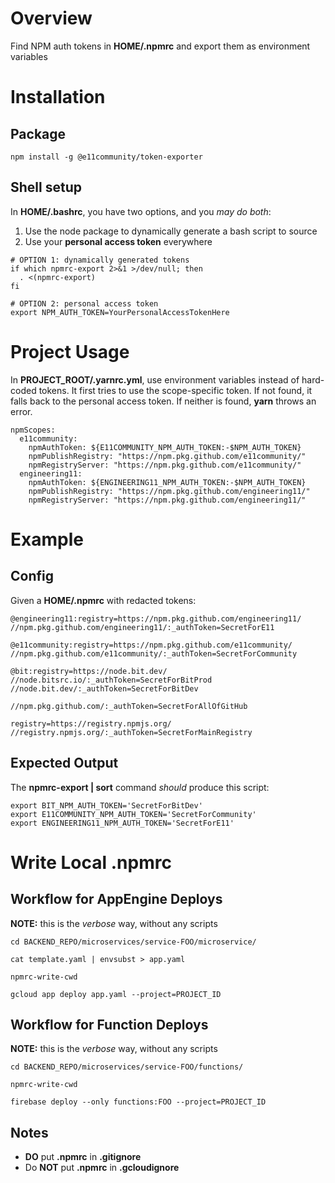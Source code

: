 # Overview

Find NPM auth tokens in **HOME/.npmrc** and export them as environment variables

# Installation

## Package

`npm install -g @e11community/token-exporter`

## Shell setup

In **HOME/.bashrc**, you have two options, and you *may do both*:

1. Use the node package to dynamically generate a bash script to source
2. Use your **personal access token** everywhere

```
# OPTION 1: dynamically generated tokens
if which npmrc-export 2>&1 >/dev/null; then
  . <(npmrc-export)
fi

# OPTION 2: personal access token
export NPM_AUTH_TOKEN=YourPersonalAccessTokenHere
```

# Project Usage

In **PROJECT_ROOT/.yarnrc.yml**, use environment variables instead of hard-coded tokens. It first tries to use the scope-specific token. If not found, it falls back to the personal access token. If neither is found, **yarn** throws an error.

```
npmScopes:
  e11community:
    npmAuthToken: ${E11COMMUNITY_NPM_AUTH_TOKEN:-$NPM_AUTH_TOKEN}
    npmPublishRegistry: "https://npm.pkg.github.com/e11community/"
    npmRegistryServer: "https://npm.pkg.github.com/e11community/"
  engineering11:
    npmAuthToken: ${ENGINEERING11_NPM_AUTH_TOKEN:-$NPM_AUTH_TOKEN}
    npmPublishRegistry: "https://npm.pkg.github.com/engineering11/"
    npmRegistryServer: "https://npm.pkg.github.com/engineering11/"
```

# Example

## Config

Given a **HOME/.npmrc** with redacted tokens:
```
@engineering11:registry=https://npm.pkg.github.com/engineering11/
//npm.pkg.github.com/engineering11/:_authToken=SecretForE11

@e11community:registry=https://npm.pkg.github.com/e11community/
//npm.pkg.github.com/e11community/:_authToken=SecretForCommunity

@bit:registry=https://node.bit.dev/
//node.bitsrc.io/:_authToken=SecretForBitProd
//node.bit.dev/:_authToken=SecretForBitDev

//npm.pkg.github.com/:_authToken=SecretForAllOfGitHub

registry=https://registry.npmjs.org/
//registry.npmjs.org/:_authToken=SecretForMainRegistry
```

## Expected Output

The **npmrc-export | sort** command *should* produce this script:

```
export BIT_NPM_AUTH_TOKEN='SecretForBitDev'
export E11COMMUNITY_NPM_AUTH_TOKEN='SecretForCommunity'
export ENGINEERING11_NPM_AUTH_TOKEN='SecretForE11'
```

# Write Local .npmrc

## Workflow for AppEngine Deploys
**NOTE:** this is the _verbose_ way, without any scripts
```
cd BACKEND_REPO/microservices/service-FOO/microservice/

cat template.yaml | envsubst > app.yaml

npmrc-write-cwd

gcloud app deploy app.yaml --project=PROJECT_ID
```

## Workflow for Function Deploys
**NOTE:** this is the _verbose_ way, without any scripts
```
cd BACKEND_REPO/microservices/service-FOO/functions/

npmrc-write-cwd

firebase deploy --only functions:FOO --project=PROJECT_ID
```

## Notes

* **DO** put **.npmrc** in **.gitignore**
* Do **NOT** put **.npmrc** in **.gcloudignore**
